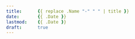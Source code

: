 ```yaml
---
title:      {{ replace .Name "-" " " | title }}
date:       {{ .Date }}
lastmod:    {{ .Date }}
draft:      true
---
```



